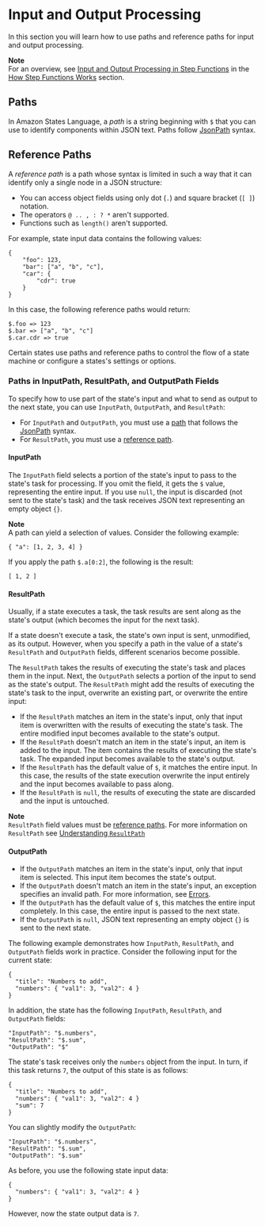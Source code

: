 # Input and Output Processing<a name="amazon-states-language-input-output-processing"></a>

In this section you will learn how to use paths and reference paths for input and output processing\.

**Note**  
For an overview, see [Input and Output Processing in Step Functions](concepts-input-output-filtering.md) in the [How Step Functions Works](how-step-functions-works.md) section\.

## Paths<a name="amazon-states-language-paths"></a>

In Amazon States Language, a *path* is a string beginning with `$` that you can use to identify components within JSON text\. Paths follow [JsonPath](https://github.com/json-path/JsonPath) syntax\.

## Reference Paths<a name="amazon-states-language-reference-paths"></a>

A *reference path* is a path whose syntax is limited in such a way that it can identify only a single node in a JSON structure:
+ You can access object fields using only dot \(`.`\) and square bracket \(`[ ]`\) notation\.
+ The operators `@ .. , : ? *` aren't supported\.
+ Functions such as `length()` aren't supported\.

For example, state input data contains the following values:

```
{
    "foo": 123,
    "bar": ["a", "b", "c"],
    "car": {
        "cdr": true
    }
}
```

In this case, the following reference paths would return:

```
$.foo => 123
$.bar => ["a", "b", "c"]
$.car.cdr => true
```

Certain states use paths and reference paths to control the flow of a state machine or configure a states's settings or options\.

### Paths in InputPath, ResultPath, and OutputPath Fields<a name="amazon-states-language-path-types"></a>

To specify how to use part of the state's input and what to send as output to the next state, you can use `InputPath`, `OutputPath`, and `ResultPath`:
+ For `InputPath` and `OutputPath`, you must use a [path](#amazon-states-language-paths) that follows the [JsonPath](https://github.com/json-path/JsonPath) syntax\.
+ For `ResultPath`, you must use a [reference path](#amazon-states-language-reference-paths)\.

#### InputPath<a name="amazon-states-language-inputpath"></a>

The `InputPath` field selects a portion of the state's input to pass to the state's task for processing\. If you omit the field, it gets the `$` value, representing the entire input\. If you use `null`, the input is discarded \(not sent to the state's task\) and the task receives JSON text representing an empty object `{}`\.

**Note**  
A path can yield a selection of values\. Consider the following example:  

```
{ "a": [1, 2, 3, 4] }
```
If you apply the path `$.a[0:2]`, the following is the result:  

```
[ 1, 2 ]
```

#### ResultPath<a name="amazon-states-language-resultpath"></a>

Usually, if a state executes a task, the task results are sent along as the state's output \(which becomes the input for the next task\)\.

If a state doesn't execute a task, the state's own input is sent, unmodified, as its output\. However, when you specify a path in the value of a state's `ResultPath` and `OutputPath` fields, different scenarios become possible\.

The `ResultPath` takes the results of executing the state's task and places them in the input\. Next, the `OutputPath` selects a portion of the input to send as the state's output\. The `ResultPath` might add the results of executing the state's task to the input, overwrite an existing part, or overwrite the entire input:
+ If the `ResultPath` matches an item in the state's input, only that input item is overwritten with the results of executing the state's task\. The entire modified input becomes available to the state's output\.
+ If the `ResultPath` doesn't match an item in the state's input, an item is added to the input\. The item contains the results of executing the state's task\. The expanded input becomes available to the state's output\.
+ If the `ResultPath` has the default value of `$`, it matches the entire input\. In this case, the results of the state execution overwrite the input entirely and the input becomes available to pass along\.
+ If the `ResultPath` is `null`, the results of executing the state are discarded and the input is untouched\.

**Note**  
 `ResultPath` field values must be [reference paths](#amazon-states-language-reference-paths)\. For more information on `ResultPath` see [Understanding `ResultPath`](input-output-resultpath.md)

#### OutputPath<a name="amazon-states-language-outputpath"></a>
+ If the `OutputPath` matches an item in the state's input, only that input item is selected\. This input item becomes the state's output\.
+ If the `OutputPath` doesn't match an item in the state's input, an exception specifies an invalid path\. For more information, see [Errors](amazon-states-language-errors.md)\.
+ If the `OutputPath` has the default value of `$`, this matches the entire input completely\. In this case, the entire input is passed to the next state\.
+ If the `OutputPath` is `null`, JSON text representing an empty object `{}` is sent to the next state\.

The following example demonstrates how `InputPath`, `ResultPath`, and `OutputPath` fields work in practice\. Consider the following input for the current state:

```
{
  "title": "Numbers to add",
  "numbers": { "val1": 3, "val2": 4 }
}
```

In addition, the state has the following `InputPath`, `ResultPath`, and `OutputPath` fields:

```
"InputPath": "$.numbers",
"ResultPath": "$.sum",
"OutputPath": "$"
```

The state's task receives only the `numbers` object from the input\. In turn, if this task returns `7`, the output of this state is as follows:

```
{
  "title": "Numbers to add",
  "numbers": { "val1": 3, "val2": 4 }
  "sum": 7
}
```

You can slightly modify the `OutputPath`:

```
"InputPath": "$.numbers",
"ResultPath": "$.sum",
"OutputPath": "$.sum"
```

As before, you use the following state input data:

```
{
  "numbers": { "val1": 3, "val2": 4 }
}
```

However, now the state output data is `7`\.
